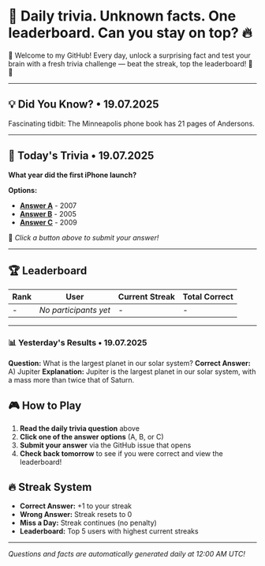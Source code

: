 # 🧠 Daily trivia. Unknown facts. One leaderboard. Can you stay on top? 🔥

👋 Welcome to my GitHub! Every day, unlock a surprising fact and test your brain with a fresh trivia challenge — beat the streak, top the leaderboard! 🧠🔥

---

## 💡 Did You Know? • 19.07.2025

Fascinating tidbit: The Minneapolis phone book has 21 pages of Andersons.

---

## 🎯 Today's Trivia • 19.07.2025

**What year did the first iPhone launch?**

**Options:**
- **[Answer A](https://github.com/NotTo60/NotTo60/issues/new?title=Trivia+Answer+A&body=%F0%9F%8E%AF%20Just%20click%20%27Submit%20new%20issue%27%20to%20submit%20your%20answer%21%20No%20need%20to%20change%20anything%20else%20-%20your%20choice%20is%20already%20in%20the%20title%21%20%F0%9F%9A%80)** - 2007
- **[Answer B](https://github.com/NotTo60/NotTo60/issues/new?title=Trivia+Answer+B&body=%F0%9F%8E%AF%20Just%20click%20%27Submit%20new%20issue%27%20to%20submit%20your%20answer%21%20No%20need%20to%20change%20anything%20else%20-%20your%20choice%20is%20already%20in%20the%20title%21%20%F0%9F%9A%80)** - 2005
- **[Answer C](https://github.com/NotTo60/NotTo60/issues/new?title=Trivia+Answer+C&body=%F0%9F%8E%AF%20Just%20click%20%27Submit%20new%20issue%27%20to%20submit%20your%20answer%21%20No%20need%20to%20change%20anything%20else%20-%20your%20choice%20is%20already%20in%20the%20title%21%20%F0%9F%9A%80)** - 2009

📝 *Click a button above to submit your answer!*

---

## 🏆 Leaderboard

| Rank | User | Current Streak | Total Correct |
|------|------|----------------|---------------|
| - | *No participants yet* | - | - |

---


### 📊 Yesterday's Results • 19.07.2025



**Question:** What is the largest planet in our solar system?
**Correct Answer:** A) Jupiter
**Explanation:** Jupiter is the largest planet in our solar system, with a mass more than twice that of Saturn.

## 🎮 How to Play

1. **Read the daily trivia question** above
2. **Click one of the answer options** (A, B, or C)
3. **Submit your answer** via the GitHub issue that opens
4. **Check back tomorrow** to see if you were correct and view the leaderboard!

## 🔥 Streak System

- **Correct Answer:** +1 to your streak
- **Wrong Answer:** Streak resets to 0
- **Miss a Day:** Streak continues (no penalty)
- **Leaderboard:** Top 5 users with highest current streaks

---

*Questions and facts are automatically generated daily at 12:00 AM UTC!*
